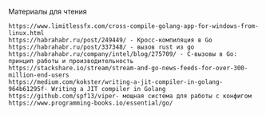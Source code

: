  
Материалы для чтения

    https://www.limitlessfx.com/cross-compile-golang-app-for-windows-from-linux.html
    https://habrahabr.ru/post/249449/ - Кросс-компиляция в Go
    https://habrahabr.ru/post/337348/ - вызов rust из go
    https://habrahabr.ru/company/intel/blog/275709/ - С-вызовы в Go: принцип работы и производительность
    https://stackshare.io/stream/stream-and-go-news-feeds-for-over-300-million-end-users
    https://medium.com/kokster/writing-a-jit-compiler-in-golang-964b61295f- Writing a JIT compiler in Golang
    https://github.com/spf13/viper- мощная система для работы с конфигом
    https://www.programming-books.io/essential/go/